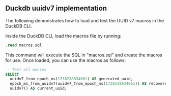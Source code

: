 ## Duckdb uuidv7 implementation

The following demonstrates how to load and test the UUID v7 macros in the DuckDB CLI.

Inside the DuckDB CLI, load the macros file by running:

```sql
.read macros.sql
```

This command will execute the SQL in "macros.sql" and create the macros for use. Once loaded, you can use the macros as follows:

```sql
-- Test all macros
SELECT
  uuidv7_from_epoch_ms(1738238834061) AS generated_uuid,
  epoch_ms_from_uuidv7(uuidv7_from_epoch_ms(1738238834061)) AS recovered_epoch,
  uuidv7() AS current_uuid;
```

